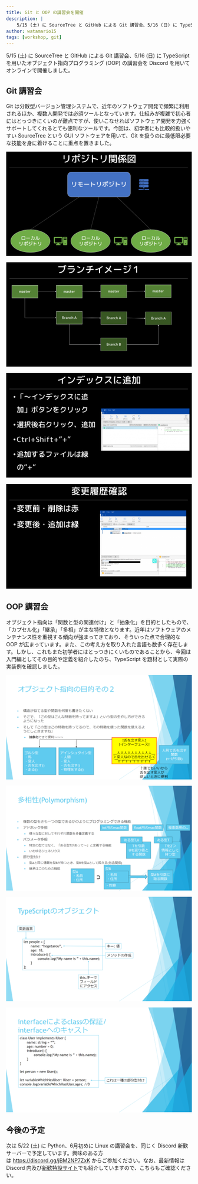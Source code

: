 ```yaml
---
title: Git と OOP の講習会を開催
description: |
    5/15 (土) に SourceTree と GitHub による Git 講習会、5/16 (日) に TypeScript を用いたオブジェクト指向プログラミング (OOP) の講習会を Discord を用いてオンラインで開催しました。Git は分散型バージョン管理システムで、近年のソフトウェア開発で頻繁に利用されるほか、複数人開発では必須ツールとなっています。仕組みが複雑で初心者にはとっつきにくいのが難点ですが、使いこなせればソフトウェア開発を力強くサポートしてくれるとても便利なツールです。オブジェクト指向は「関数と型の関連付け」と「抽象化」を目的としたもので、「カプセル化」「継承」「多相」が主な特徴となります。近年はソフトウェアのメンテナンス性を重視する傾向が強まってきており、そういった点で合理的な OOP が広まっています。また、この考え方を取り入れた言語も数多く存在します。しかし、これもまた初学者にはとっつきにくいものであることから、今回は入門編としてその目的や定義を紹介したのち、TypeScript を題材として実際の実装例を確認しました。
author: watamario15
tags: [workshop, git]
---
```


5/15 (土) に SourceTree と GitHub による Git 講習会、5/16 (日) に TypeScript を用いたオブジェクト指向プログラミング (OOP) の講習会を Discord を用いてオンラインで開催しました。

## Git 講習会

Git は分散型バージョン管理システムで、近年のソフトウェア開発で頻繁に利用されるほか、複数人開発では必須ツールとなっています。仕組みが複雑で初心者にはとっつきにくいのが難点ですが、使いこなせればソフトウェア開発を力強くサポートしてくれるとても便利なツールです。今回は、初学者にも比較的扱いやすい SourceTree という GUI ソフトウェアを用いて、Git を扱うのに最低限必要な技能を身に着けることに重点を置きました。

![](./452/Git_1-1024x576.png)

![](./452/Git_2-1024x575.png)

![](./452/Git_3-1024x577.png)

![](./452/Git_4-1024x576.png)

## OOP 講習会

オブジェクト指向は「関数と型の関連付け」と「抽象化」を目的としたもので、「カプセル化」「継承」「多相」が主な特徴となります。近年はソフトウェアのメンテナンス性を重視する傾向が強まってきており、そういった点で合理的な OOP が広まっています。また、この考え方を取り入れた言語も数多く存在します。しかし、これもまた初学者にはとっつきにくいものであることから、今回は入門編としてその目的や定義を紹介したのち、TypeScript を題材として実際の実装例を確認しました。

![](./452/OOP_1-1024x576.png)

![](./452/OOP_2-1024x576.png)

![](./452/OOP_3-1024x576.png)

![](./452/OOP_4-1024x576.png)

## 今後の予定

次は 5/22 (土) に Python、6月初めに Linux の講習会を、同じく Discord 新歓サーバーで予定しています。興味のある方は <https://discord.gg/jBM2NP7ZxK> からご参加ください。なお、最新情報は Discord 内及び[新歓特設サイト](/workshop)でも紹介していますので、こちらもご確認ください。
